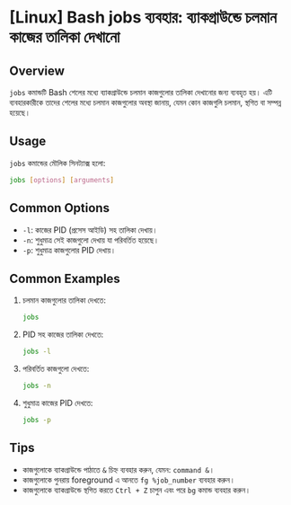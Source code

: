 # [Linux] Bash jobs ব্যবহার: ব্যাকগ্রাউন্ডে চলমান কাজের তালিকা দেখানো

## Overview
`jobs` কমান্ডটি Bash শেলের মধ্যে ব্যাকগ্রাউন্ডে চলমান কাজগুলোর তালিকা দেখানোর জন্য ব্যবহৃত হয়। এটি ব্যবহারকারীকে তাদের শেলের মধ্যে চলমান কাজগুলোর অবস্থা জানায়, যেমন কোন কাজগুলি চলমান, স্থগিত বা সম্পন্ন হয়েছে।

## Usage
`jobs` কমান্ডের মৌলিক সিনট্যাক্স হলো:

```bash
jobs [options] [arguments]
```

## Common Options
- `-l`: কাজের PID (প্রসেস আইডি) সহ তালিকা দেখায়।
- `-n`: শুধুমাত্র সেই কাজগুলো দেখায় যা পরিবর্তিত হয়েছে।
- `-p`: শুধুমাত্র কাজগুলোর PID দেখায়।

## Common Examples
1. চলমান কাজগুলোর তালিকা দেখতে:
   ```bash
   jobs
   ```

2. PID সহ কাজের তালিকা দেখতে:
   ```bash
   jobs -l
   ```

3. পরিবর্তিত কাজগুলো দেখতে:
   ```bash
   jobs -n
   ```

4. শুধুমাত্র কাজের PID দেখতে:
   ```bash
   jobs -p
   ```

## Tips
- কাজগুলোকে ব্যাকগ্রাউন্ডে পাঠাতে `&` চিহ্ন ব্যবহার করুন, যেমন: `command &`।
- কাজগুলোকে পুনরায় foreground এ আনতে `fg %job_number` ব্যবহার করুন।
- কাজগুলোকে ব্যাকগ্রাউন্ডে স্থগিত করতে `Ctrl + Z` চাপুন এবং পরে `bg` কমান্ড ব্যবহার করুন।